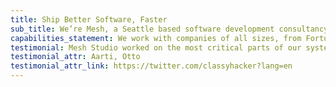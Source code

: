 ```yaml
---
title: Ship Better Software, Faster
sub_title: We’re Mesh, a Seattle based software development consultancy. We help innovative companies ship incredible software products.
capabilities_statement: We work with companies of all sizes, from Fortune 500s to venture-funded startups. We build products across several different platforms and languages.
testimonial: Mesh Studio worked on the most critical parts of our system. Most importantly, they were fast, they were humble and were super responsive and I could always rely on them to answer my calls.
testimonial_attr: Aarti, Otto
testimonial_attr_link: https://twitter.com/classyhacker?lang=en
---
```


